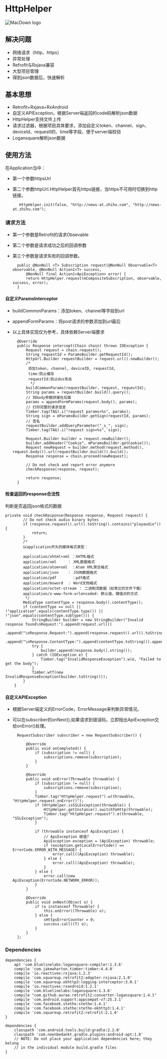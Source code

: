 # HttpHelper

![MacDown logo](https://timgsa.baidu.com/timg?image&quality=80&size=b9999_10000&sec=1492851526865&di=d12c717f1be015eb38fa2fd368386fdb&imgtype=0&src=http%3A%2F%2Ft.388g.com%2Fuploads%2Fallimg%2F160720%2F5-160H00ZG3.jpg)

## 解决问题
* 网络请求（http、https）
* 异常处理
* Refrofit与Rxjava兼容
* 大型项目管理
* 得到json数据后，快速解析

## 基本思想
* Retrofit+Rxjava+RxAndroid
* 自定义APIException，根据Server端返回的code码解析json数据
* HttpHelper支持文件上传
* 请求过滤器，根据项目具体要求，添加自定义token、channel、sign、deviceId、requestI的、time等字段，便于server端校验
* Logansquare解析json数据

## 使用方法

在Application当中：

* 第一个参数httpsUrl
* 第二个参数httpUrl.HttpHelper首先https链接，当https不可用时切换到http链接。

 	     HttpHelper.init(false, "http://news-at.zhihu.com", "http://news-at.zhihu.com");
 	
### 请求方法  

* 第一个参数是Retrofit的请求Obsevable
* 第二个参数是请求成功之后的回调参数
* 第三个参数是请求失败的回调参数。
  
		public @NonNull <T> Subscription request(@NonNull Observable<T> observable, @NonNull Action1<T> success,
            @NonNull final Action1<ApiException> error) {
       		return HttpHelper.request(mCompositeSubscription, observable, success, error);
    	}
#### 自定义ParamsInterceptor
* buildCommonParams：添加token、channel等字段到url
* appendFormParams：将post请求的参数添加到url最后
* 以上具体实现仅为参考，具体依赖Server端要求

 		@Override
	    public Response intercept(Chain chain) throws IOException {
	        Request request = chain.request();
	        String requestId = ParamsBuilder.getRequestId();
	        HttpUrl.Builder requestBuilder = request.url().newBuilder();
	        /*
	         添加token, channel, deviceID, requestId,
	         time:防止缓存
	         requestId:防止dos攻击
	          */
	        buildCommonParams(requestBuilder, request, requestId);
	        String params = requestBuilder.build().query();
	        // 将body参数拼接在后面
	        params = appendFormParams(request.body(), params);
	        // 打印完整的请求信息
	        Timber.tag(TAG).i("request params=%s", params);
	        String sign = mParamsBuilder.getSign(requestId, params);
	        // 签名
	        requestBuilder.addQueryParameter("_s_", sign);
	        Timber.tag(TAG).i("request sign=%s", sign);
	
	        Request.Builder builder = request.newBuilder();
	        builder.addHeader("Cookie", mParamsBuilder.getCookie());
	        Request newRequest = builder.method(request.method(), request.body()).url(requestBuilder.build()).build();
	        Response response = chain.proceed(newRequest);
	
	        // Do not check and report error anymore
	        checkResponse(response, request);
	
	        return response;
	    }
	    
#### 检查返回的response合法性
判断是否返回json格式的数据

	private void checkResponse(Response response, Request request) {
	        // Do not check audio binary bytes
	        if (response.request().url().toString().contains("playaudio")) {
	            return;
	        }
	        /*
	        以application开头的媒体格式类型：
	
	        application/xhtml+xml ：XHTML格式
	        application/xml     ： XML数据格式
	        application/atom+xml  ：Atom XML聚合格式
	        application/json    ： JSON数据格式
	        application/pdf       ：pdf格式
	        application/msword  ： Word文档格式
	        application/octet-stream ： 二进制流数据（如常见的文件下载）
	        application/x-www-form-urlencoded: 默认值，键值对的方式
	         */
	        MediaType contentType = response.body().contentType();
	        if (contentType == null || !"application".equals(contentType.type()) || !"json".equals(contentType.subtype())) {
	            StringBuilder builder = new StringBuilder("Invalid response found\nRequest:").append(request.url())
	                    .append("\nResponse.Request:").append(response.request().url().toString())
	                    .append("\nResponse.ContentType:").append(contentType.toString()).append("\nResponse.Body:\n");
	            try {
	                builder.append(response.body().string());
	            } catch (IOException e) {
	                Timber.tag("InvalidResponseException").w(e, "Failed to get the body");
	            }
	            Timber.wtf(new InvalidResponseException(builder.toString()));
	        }
	    }
	    
#### 自定义APIException
* 根据Server端定义的ErrorCode，ErrorMessage来判断异常情况。
* 可以在subscriber的onNext(),如果请求到错误码，立即抛出ApiException交给onError()处理。

		RequestSubscriber subscriber = new RequestSubscriber() {

            @Override
            public void onCompleted() {
                if (subscription != null) {
                    subscriptions.remove(subscription);
                }
            }

            @Override
            public void onError(Throwable throwable) {
                if (subscription != null) {
                    subscriptions.remove(subscription);
                }
                Timber.tag("HttpHelper.request").w(throwable, "HttpHelper.request.onError()");
                if (HttpHelper.isSSLException(throwable)) {
                    HttpHelper.getInstance().switchToHttp(throwable);
                    Timber.tag("HttpHelper.request").e(throwable, "SSLException");
                }

                if (throwable instanceof ApiException) {
                    // ApiException 赋值?
                    ApiException exception = (ApiException) throwable;
                    if (exception.getLocalErrorCode() == ErrorCode.ERROR_WITH_MESSAGE) {
                        error.call((ApiException) throwable);
                    } else {
                        error.call((ApiException) throwable);
                    }
                } else {
                    error.call(new ApiException(ErrorCode.NETWORK_ERROR));
                }
            }

            @Override
            public void onNext(Object o) {
                if (o instanceof Throwable) {
                    this.onError((Throwable) o);
                } else {
                    sHttpsErrorCounter = 0;
                    success.call((T) o);
                }
            }
        };
        
### Dependencies

	dependencies {
	    apt 'com.bluelinelabs:logansquare-compiler:1.3.6'
	    compile 'com.jakewharton.timber:timber:4.4.0'
	    compile 'io.reactivex:rxjava:1.2.3'
	    compile 'com.squareup.retrofit2:adapter-rxjava:2.1.0'
	    compile 'com.squareup.okhttp3:logging-interceptor:3.0.1'
	    compile 'io.reactivex:rxandroid:1.2.1'
	    compile 'com.bluelinelabs:logansquare:1.3.6'
	    compile "com.github.aurae.retrofit2:converter-logansquare:1.4.1"
	    compile 'com.android.support:appcompat-v7:25.3.1'
	    compile 'com.facebook.stetho:stetho:1.4.1'
	    compile 'com.facebook.stetho:stetho-okhttp3:1.4.1'
	    compile 'com.squareup.retrofit2:retrofit:2.1.0'
	}
	
	dependencies {
        classpath 'com.android.tools.build:gradle:2.2.0'
        classpath 'com.neenbedankt.gradle.plugins:android-apt:1.8'
        // NOTE: Do not place your application dependencies here; they belong
        // in the individual module build.gradle files
    }














